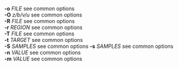 **-o** *FILE* see common options  
**-O** *z/b/v/u* see common options  
**-R** *FILE* see common options  
**-r** *REGION* see common options  
**-T** *FILE* see common options  
**-t** *TARGET* see common options  
**-S** *SAMPLES* see common options 
**-s** *SAMPLES* see common options   
**-n** *VALUE* see common options  
**-m** *VALUE* see common options